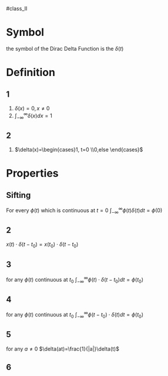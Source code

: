 #class_II 
# Symbol 
the symbol of the Dirac Delta Function is the $\delta(t)$


# Definition 
## 1
1) $\delta(x)=0, x\not=0$
2) $\int_{-\infty}^{\infty}\delta(x)dx=1$ 
## 2
1) $\delta(x)=\begin{cases}1, t=0 \\0,else \end{cases}$

# Properties 

## Sifting 
For every $\phi(t)$ which is continuous at $t = 0$
$\int_{-\infty}^{\infty}\phi(t)\delta(t)dt=\phi(0)$

## 2
 $x(t)\cdot\delta(t-t_{0})=x(t_{0})\cdot\delta(t-t_{0})$
 
## 3
for any $\phi(t)$ continuous at $t_0$
$\int_{-\infty}^{\infty}\phi(t)\cdot\delta(t-t_{0})dt=\phi(t_{0})$

## 4
for any $\phi(t)$ continuous at $t_0$
$\int_{-\infty}^{\infty}\phi(t-t_{0})\cdot\delta(t)dt=\phi(t_{0})$

## 5
for any $a\not=0$
$\delta(at)=\frac{1}{|a|}\delta(t)$

## 6
